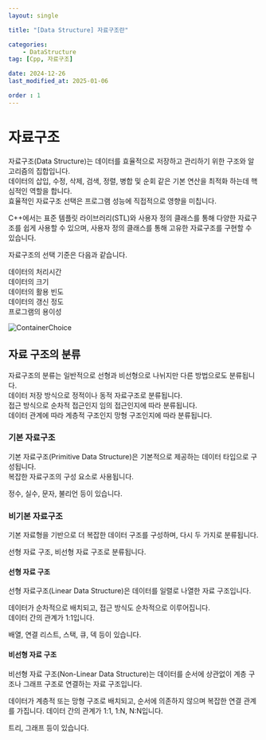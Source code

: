 ```yaml
---
layout: single

title: "[Data Structure] 자료구조란"

categories:
    - DataStructure
tag: [Cpp, 자료구조]

date: 2024-12-26
last_modified_at: 2025-01-06

order : 1
---
```


# 자료구조

자료구조(Data Structure)는 데이터를 효율적으로 저장하고 관리하기 위한 구조와 알고리즘의 집합입니다.  
데이터의 삽입, 수정, 삭제, 검색, 정렬, 병합 및 순회 같은 기본 연산을 최적화 하는데 핵심적인 역할을 합니다.  
효율적인 자료구조 선택은 프로그램 성능에 직접적으로 영향을 미칩니다.

C++에서는 표준 템플릿 라이브러리(STL)와 사용자 정의 클래스를 통해 다양한 자료구조를 쉽게 사용할 수 있으며, 사용자 정의 클래스를 통해 고유한 자료구조를 구현할 수 있습니다.

자료구조의 선택 기준은 다음과 같습니다.

데이터의 처리시간  
데이터의 크기  
데이터의 활용 빈도  
데이터의 갱신 정도  
프로그램의 용이성

![ContainerChoice]({{site.url}}/images/cpp\DataStructure\2024-12-26-DataStructure\ContainerChoice.PNG)

## 자료 구조의 분류

자료구조의 분류는 일반적으로 선형과 비선형으로 나뉘지만 다른 방법으로도 분류됩니다.  
데이터 저장 방식으로 정적이나 동적 자료구조로 분류됩니다.  
접근 방식으로 순차적 접근인지 임의 접근인지에 따라 분류됩니다.  
데이터 관계에 따라 계층적 구조인지 망형 구조인지에 따라 분류됩니다.

### 기본 자료구조

기본 자료구조(Primitive Data Structure)은 기본적으로 제공하는 데이터 타입으로 구성됩니다.  
복잡한 자료구조의 구성 요소로 사용됩니다.

정수, 실수, 문자, 불리언 등이 있습니다.

### 비기본 자료구조

기본 자료형을 기반으로 더 복잡한 데이터 구조를 구성하며, 다시 두 가지로 분류됩니다.

선형 자료 구조, 비선형 자료 구조로 분류됩니다.

#### 선형 자료 구조

선형 자료구조(Linear Data Structure)은 데이터를 일렬로 나열한 자료 구조입니다.

데이터가 순차적으로 배치되고, 접근 방식도 순차적으로 이루어집니다.  
데이터 간의 관계가 1:1입니다.

배열, 연결 리스트, 스택, 큐, 덱 등이 있습니다.

#### 비선형 자료 구조

비선형 자료 구조(Non-Linear Data Structure)는 데이터를 순서에 상관없이 계층 구조나 그래프 구조로 연결하는 자료 구조입니다.

데이터가 계층적 또는 망형 구조로 배치되고, 순서에 의존하지 않으며 복잡한 연결 관계를 가집니다.
데이터 간의 관계가 1:1, 1:N, N:N입니다.

트리, 그래프 등이 있습니다.